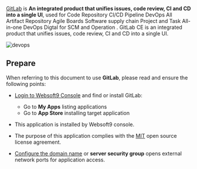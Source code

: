 [GitLab](https://about.gitlab.com/) is **An integrated product that unifies issues, code review, CI and CD into a single UI**, used for Code Repository CI/CD Pipeline DevOps All Artifact Repository Agile Boards Software supply chain Project and Task All-in-one DevOps Digtal for SCM and Operation . GitLab CE is an integrated product that unifies issues, code review, CI and CD into a single UI. 


![devops](https://libs.websoft9.com/Websoft9/DocsPicture/en/gitlab/gitlab-devopsall-websoft9.png)


## Prepare

When referring to this document to use **GitLab**, please read and ensure the following points:

- [Login to Websoft9 Console](./login-console) and find or install GitLab:
  - Go to **My Apps** listing applications 
  - Go to **App Store** installing target application

- This application is installed by Websoft9 console.


- The purpose of this application complies with the [MIT](https://opensource.org/licenses/MIT) open source license agreement.


- [Configure the domain name](./domain-set) or **server security group** opens external network ports for application access.